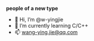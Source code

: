 **people of a new type**
- 👋 Hi, I’m @w-yingjie
- 🌱 I’m currently learning C/C++
- 📫 wang-ying.jie@qq.com

<!---
w-yingjie/w-yingjie is a ✨ special ✨ repository because its `README.md` (this file) appears on your GitHub profile.
You can click the Preview link to take a look at your changes.
--->
